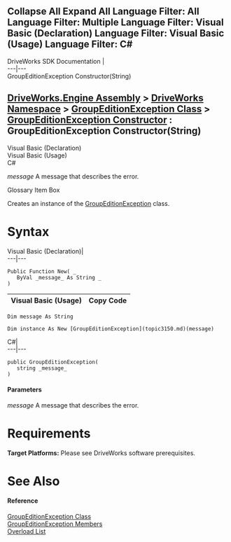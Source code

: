 Collapse All Expand All Language Filter: All  Language Filter: Multiple  Language Filter: Visual Basic (Declaration) Language Filter: Visual Basic (Usage) Language Filter: C#  
---  
DriveWorks SDK Documentation  |   
---|---  
GroupEditionException Constructor(String)   
  
[DriveWorks.Engine Assembly](topic2156.md) > [DriveWorks Namespace](topic2159.md) > [GroupEditionException Class](topic3150.md) > [GroupEditionException Constructor](topic3156.md) : GroupEditionException Constructor(String)  
---  
  
Visual Basic (Declaration)    
Visual Basic (Usage)    
C# 

_message_
    A message that describes the error.

Glossary Item Box

Creates an instance of the [GroupEditionException](topic3150.md) class. 

# Syntax

Visual Basic (Declaration)|   
---|---  
      
    
    Public Function New( _
       ByVal _message_ As String _
    )  
  
Visual Basic (Usage)| Copy Code  
---|---  
      
    
    Dim message As String
     
    Dim instance As New [GroupEditionException](topic3150.md)(message)  
  
C#|   
---|---  
      
    
    public GroupEditionException( 
       string _message_
    )  
  
#### Parameters

 _message_
    A message that describes the error.

# Requirements

**Target Platforms:** Please see DriveWorks software prerequisites.

# See Also

#### Reference

[GroupEditionException Class](topic3150.md)   
[GroupEditionException Members](topic3151.md)   
[Overload List](topic3156.md)


